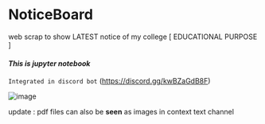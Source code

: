 # NoticeBoard
web scrap to show LATEST notice of my college [ EDUCATIONAL PURPOSE ]


#### *This is jupyter notebook*
`Integrated in discord bot` (https://discord.gg/kwBZaGdB8F)

![image](https://user-images.githubusercontent.com/63946883/217275115-90080e7e-919f-4458-8030-a049ac04d652.png)

update : pdf files can also be **seen** as images in context text channel


